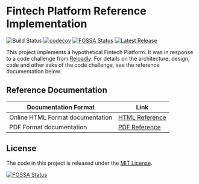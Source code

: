# Fintech Platform Reference Implementation

![Build Status](https://github.com/arunkpatra/reloadly-services/workflows/build/badge.svg)
[![codecov](https://codecov.io/gh/arunkpatra/reloadly-services/branch/main/graph/badge.svg?token=8HFMSEUV4H)](https://codecov.io/gh/arunkpatra/reloadly-services)
[![FOSSA Status](https://app.fossa.com/api/projects/git%2Bgithub.com%2Farunkpatra%2Freloadly-services.svg?type=shield)](https://app.fossa.com/projects/git%2Bgithub.com%2Farunkpatra%2Freloadly-services?ref=badge_shield)
[![Latest Release](https://img.shields.io/github/v/release/arunkpatra/reloadly-services?include_prereleases&sort=semver)](https://github.com/arunkpatra/reloadly-services/releases)

This project implements a hypothetical Fintech Platform. It was in response to a code challenge from [Reloadly]. For
details on the architecture, design, code and other asks of the code challenge, see the reference documentation below.

## Reference Documentation

|Documentation Format| Link |
|--------------------|------|
|Online HTML Format documentation | [HTML Reference]|
|PDF Format documentation  | [PDF Reference]|

[Reloadly]: https://www.reloadly.com

[HTML Reference]: https://master.d219ur0ee5uhks.amplifyapp.com

[PDF Reference]: https://master.d219ur0ee5uhks.amplifyapp.com/pdf/reloadly-services.pdf

## License

The code in this project is released under the [MIT License](LICENSE).

[![FOSSA Status](https://app.fossa.com/api/projects/git%2Bgithub.com%2Farunkpatra%2Freloadly-services.svg?type=large)](https://app.fossa.com/projects/git%2Bgithub.com%2Farunkpatra%2Freloadly-services?ref=badge_large)